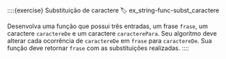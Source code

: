 ::::{exercise} Substituição de caractere
:label: ex_string-func-subst_caractere

Desenvolva uma função que possui três entradas, um frase `frase`, um caractere `caractereDe` e um caractere `caracterePara`. Seu algoritmo deve alterar cada ocorrência de `caractereDe` em `frase` para `caractereDe`. Sua função deve retornar `frase` com as substituições realizadas.
::::
